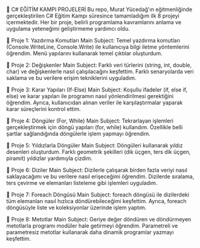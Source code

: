 🚀 C# EĞİTİM KAMPI PROJELERİ
Bu repo, Murat Yücedağ'ın eğitmenliğinde gerçekleştirilen C# Eğitim Kampı süresince tamamladığım ilk 8 projeyi içermektedir. Her bir proje, belirli programlama kavramlarını anlama ve uygulama yeteneğimi geliştirmeme yardımcı oldu.

📍 Proje 1: Yazdırma Komutları
Main Subject: Temel yazdırma komutları (Console.WriteLine, Console.Write) ile kullanıcıya bilgi iletme yöntemlerini öğrendim. Menü yapılarını kullanarak temel çıktılar oluşturdum.

📍 Proje 2: Değişkenler
Main Subject: Farklı veri türlerini (string, int, double, char) ve değişkenlerle nasıl çalışılacağını keşfettim. Farklı senaryolarda veri saklama ve bu verilere erişim tekniklerini uyguladım.

📍 Proje 3: Karar Yapıları (If-Else)
Main Subject: Koşullu ifadeler (if, else if, else) ve karar yapıları ile programın nasıl yönlendirilmesi gerektiğini öğrendim. Ayrıca, kullanıcıdan alınan veriler ile karşılaştırmalar yaparak karar süreçlerini kontrol ettim.

📍 Proje 4: Döngüler (For, While)
Main Subject: Tekrarlayan işlemleri gerçekleştirmek için döngü yapıları (for, while) kullandım. Özellikle belli şartlar sağlandığında döngülerle işlem yapmayı öğrendim.

📍 Proje 5: Yıldızlarla Döngüler
Main Subject: Döngüleri kullanarak yıldız desenleri oluşturdum. Farklı geometrik şekilleri (dik üçgen, ters dik üçgen, piramit) yıldızlar yardımıyla çizdim.

📍 Proje 6: Diziler
Main Subject: Dizilerle çalışarak birden fazla veriyi nasıl saklayacağımı ve bu verilere nasıl erişeceğimi öğrendim. Dizilerde sıralama, ters çevirme ve elemanları listeleme gibi işlemleri uyguladım.

📍 Proje 7: Foreach Döngüsü
Main Subject: foreach döngüsü ile dizilerdeki tüm elemanları nasıl hızlıca döndürebileceğimi keşfettim. Ayrıca, foreach döngüsüyle liste ve koleksiyonlar üzerinde işlem yaptım.

📍 Proje 8: Metotlar
Main Subject: Geriye değer döndüren ve döndürmeyen metotlarla programı modüler hale getirmeyi öğrendim. Parametreli ve parametresiz metotlar kullanarak daha dinamik programlar yazmayı keşfettim.
